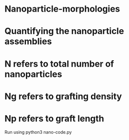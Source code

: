 # Nanoparticle-morphologies
# Quantifying the nanoparticle assemblies
# N refers to total number of nanoparticles
# Ng refers to grafting density
# Np refers to graft length
Run using python3 nano-code.py
